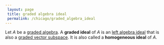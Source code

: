 ```yaml
---
 layout: page
 title: graded algebra ideal
 permalink: /chicago/graded_algebra_ideal
---
```


Let $A$ be a [graded algebra](https://mathgloss.github.io/MathGloss/chicago/graded_algebra). A **graded ideal** of $A$ is an [left algebra ideal](https://mathgloss.github.io/MathGloss/chicago/left_algebra_ideal) that is also a [graded vector subspace](https://mathgloss.github.io/MathGloss/chicago/graded_vector_subspace). It is also called a **homogeneous ideal** of $A$. 